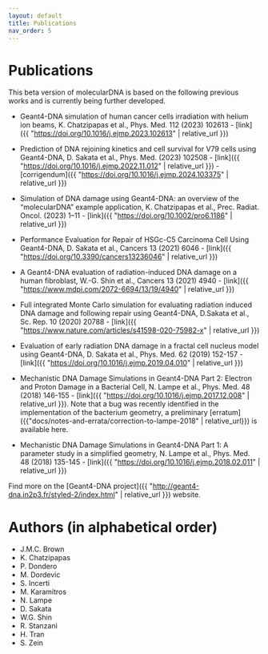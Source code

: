 ```yaml
---
layout: default
title: Publications
nav_order: 5
---
```


# Publications
This beta version of molecularDNA is based on the following previous works and is currently being further developed.

- Geant4-DNA simulation of human cancer cells irradiation with helium ion beams, K. Chatzipapas et al., Phys. Med. 112 (2023) 102613 - [link]({{ "https://doi.org/10.1016/j.ejmp.2023.102613" | relative_url }})

- Prediction of DNA rejoining kinetics and cell survival for V79 cells using Geant4-DNA, D. Sakata et al., Phys. Med. (2023) 102508 - [link]({{ "https://doi.org/10.1016/j.ejmp.2022.11.012" | relative_url }}) - [corrigendum]({{ "https://doi.org/10.1016/j.ejmp.2024.103375" | relative_url }})

- Simulation of DNA damage using Geant4-DNA: an overview of the “molecularDNA” example application, K. Chatzipapas et al., Prec. Radiat. Oncol. (2023) 1–11 - [link]({{ "https://doi.org/10.1002/pro6.1186" | relative_url }})

- Performance Evaluation for Repair of HSGc-C5 Carcinoma Cell Using Geant4-DNA, D. Sakata et al., Cancers 13 (2021) 6046 - [link]({{ "https://doi.org/10.3390/cancers13236046" | relative_url }})

- A Geant4-DNA evaluation of radiation-induced DNA damage on a human fibroblast, W.-G. Shin et al., Cancers 13 (2021) 4940 - [link]({{ "https://www.mdpi.com/2072-6694/13/19/4940" | relative_url }})

- Full integrated Monte Carlo simulation for evaluating radiation induced DNA damage and following repair using Geant4-DNA, D.Sakata et al., Sc. Rep. 10 (2020) 20788 - [link]({{ "https://www.nature.com/articles/s41598-020-75982-x" | relative_url }})

- Evaluation of early radiation DNA damage in a fractal cell nucleus model using Geant4-DNA, D. Sakata et al., Phys. Med. 62 (2019) 152-157 - [link]({{ "https://doi.org/10.1016/j.ejmp.2019.04.010" | relative_url }})

- Mechanistic DNA Damage Simulations in Geant4-DNA Part 2: Electron and Proton Damage in a Bacterial Cell, N. Lampe et al., Phys. Med. 48 (2018) 146-155 - [link]({{ "https://doi.org/10.1016/j.ejmp.2017.12.008" | relative_url }}). Note that a bug was recently identified in the implementation of the bacterium geometry, a preliminary [erratum]({{"docs/notes-and-errata/correction-to-lampe-2018" | relative_url}}) is available here.

- Mechanistic DNA Damage Simulations in Geant4-DNA Part 1: A parameter study in a simplified geometry, N. Lampe et al., Phys. Med. 48 (2018) 135-145 - [link]({{ "https://doi.org/10.1016/j.ejmp.2018.02.011" | relative_url }})

Find more on the [Geant4-DNA project]({{ "http://geant4-dna.in2p3.fr/styled-2/index.html" | relative_url }}) website.

# Authors (in alphabetical order)

- J.M.C. Brown
- K. Chatzipapas
- P. Dondero
- M. Dordevic
- S. Incerti
- M. Karamitros
- N. Lampe
- D. Sakata
- W.G. Shin
- R. Stanzani
- H. Tran
- S. Zein
